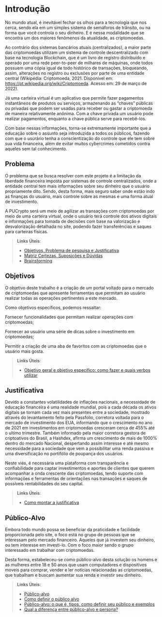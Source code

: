 # Introdução

No mundo atual, é inevitável fechar os olhos para a tecnologia que nos cerca, sendo ela em um simples sistema de semáforos de trânsito, ou na forma que você controla o seu dinheiro. E é nessa modalidade que se encontra um dos maiores fenômenos da atualidade, as criptomoedas. 

  Ao contrário dos sistemas bancários atuais (centralizados), a maior parte das criptomoedas utilizam um sistema de controle descentralizado com base na tecnologia Blockchain, que é um livro de registro distribuído e operado por uma rede peer-to-peer de milhares de máquinas, onde todos possuem uma cópia igual de todo histórico de transações, bloqueando, assim, alterações no registro ou exclusões por parte de uma entidade central (Wikipédia: Criptomoeda, 2021. Disponível em: <https://pt.wikipedia.org/wiki/Criptomoeda>. Acesso em: 29 de março de 2022). 

 Já uma carteira virtual é um aplicativo que permite fazer pagamentos instantâneos de produtos ou serviços, armazenando as “chaves” públicas ou privadas que podem ser usadas para receber ou gastar a criptomoeda de maneira relativamente anônima. Com a chave privada um usuário pode realizar pagamentos, enquanto a chave pública serve para recebê-los. 

 Com base nessas informações, torna-se extremamente importante que a educação sobre o assunto seja introduzida a todos os públicos, fazendo com que o usurário tenha a conscientização do controle que ele tem sobre sua vida financeira, além de evitar muitos cybercrimes cometidos contra aqueles sem tal conhecimento. 

## Problema
O problema que se busca resolver com este projeto é a limitação da liberdade financeira imposta por sistemas de controle centralizados, onde a entidade central tem mais informações sobre seu dinheiro que o usuário propriamente dito. Sendo, desta forma, mais seguro saber onde estão indo as finanças do usuário, mais controle sobre as mesmas e uma forma atual de investimento.  

 A PUCrypto será um meio de agilizar as transações com criptomoedas por meio de uma carteira virtual, onde o usuário terá controle dos ativos digitais e informações para tomada de decisões com base na valorização e desvalorização detalhada no site, podendo fazer transferências e saques para carteiras físicas.

> **Links Úteis**:
> - [Objetivos, Problema de pesquisa e Justificativa](https://medium.com/@versioparole/objetivos-problema-de-pesquisa-e-justificativa-c98c8233b9c3)
> - [Matriz Certezas, Suposições e Dúvidas](https://medium.com/educa%C3%A7%C3%A3o-fora-da-caixa/matriz-certezas-suposi%C3%A7%C3%B5es-e-d%C3%BAvidas-fa2263633655)
> - [Brainstorming](https://www.euax.com.br/2018/09/brainstorming/)

## Objetivos

O objetivo deste trabalho é a criação de um portal voltado para o mercado de criptomoedas que apresente ferramentas que permitam ao usuário realizar todas as operações pertinentes a este mercado. 

 Como objetivos específicos, podemos ressaltar: 

 Fornecer funcionalidades que permitam realizar operações com criptomoedas; 

 Fornecer ao usuário uma série de dicas sobre o investimento em criptomoedas; 

 Permitir a criação de uma aba de favoritos com as criptomoedas que o usuário mais gosta. 
 
> **Links Úteis**:
> - [Objetivo geral e objetivo específico: como fazer e quais verbos utilizar](https://blog.mettzer.com/diferenca-entre-objetivo-geral-e-objetivo-especifico/)

## Justificativa

Devido a constantes volatilidades de inflações nacionais, a necessidade de educação financeira é uma realidade mundial, pois a cada década os ativos digitais se tornam cada vez mais presentes entre a sociedade, mostrado através do levantamento feito pela Passfolio, corretora voltada para o mercado de investimento dos EUA, informando que o crescimento no ano de 2021 em investimentos em criptomoedas cresceram cerca de 455% até o ultimo trimestre. Também informado pela maior corretora gestora de criptoativos do Brasil, a  Hashdex, afirma um crescimento de mais de 1000% dentro do mercado Nacional, despertando assim interesse e até mesmo necessidade para a sociedade que vem a possibilitar uma renda passiva e uma diversificação no portifólio de poupança dos usuários. 

Neste viés, é necessária uma plataforma com transparência e confiabilidade para captar investimentos e aportes de clientes que querem acompanhar a onda crescente das criptomoedas, tendo suporte com informações e ferramentas de orientações nas transações e saques de possíveis rentabilidades do seu capital.

> **Links Úteis**:
> - [Como montar a justificativa](https://guiadamonografia.com.br/como-montar-justificativa-do-tcc/)

## Público-Alvo

Embora todo mundo possa se beneficiar da praticidade e facilidade proporcionada pelo site, o foco está no grupo de pessoas que se interessam pelo mercado financeiro. Aqueles que já investem seu dinheiro, ou tem interesse em investi-lo. Com o foco maior sendo o grupo interessado em trabalhar com criptomoedas. 

Desta forma, estabeleceu-se como público-alvo desta solução os homens e as mulheres entre 18 e 50 anos que usam computadores e dispositivos moveis para comprar, vender e ler notícias relacionadas as criptomoedas, que trabalham e buscam aumentar sua renda e investir seu dinheiro. 

> **Links Úteis**:
> - [Público-alvo](https://blog.hotmart.com/pt-br/publico-alvo/)
> - [Como definir o público alvo](https://exame.com/pme/5-dicas-essenciais-para-definir-o-publico-alvo-do-seu-negocio/)
> - [Público-alvo: o que é, tipos, como definir seu público e exemplos](https://klickpages.com.br/blog/publico-alvo-o-que-e/)
> - [Qual a diferença entre público-alvo e persona?](https://rockcontent.com/blog/diferenca-publico-alvo-e-persona/)
